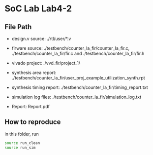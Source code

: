 # SoC Lab Lab4-2 

## File Path
* design.v source: ./rtl/user/*.v
* firware source: ./testbench/counter_la_fir/counter_la_fir.c, ./testbench/counter_la_fir/fir.c and ./testbench/counter_la_fir/fir.h
* vivado project: ./vvd_fir/project_1/

* synthesis area report: ./testbench/counter_la_fir/user_proj_example_utilization_synth.rpt
* synthesis timing report: ./testbench/counter_la_fir/timing_report.txt
* simulation log files: ./testbench/counter_la_fir/simulation_log.txt

* Report: Report.pdf

## How to reproduce
in this folder, run
```sh
source run_clean
source run_sim
```